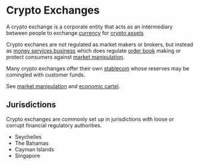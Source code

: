 # Crypto Exchanges
A crypto exchange is a corporate entity that acts as an intermediary between people to exchange [currency](currency.md) for [crypto assets](cryptoasset.md)

Crypto exchanes are not regulated as market makers or brokers, but instead as [money services business](money-services-business.md) which does regulate [order book](order-book.md) making or protect consumers against [market manipulation](market-manipulation.md).

Many crypto exchanges offer their own [stablecoin](stablecoin.md) whose reserves may be comingled with customer funds.

See [market manipulation](market-manipulation.md) and [economic cartel](cartel.md).

## Jurisdictions

Crypto exchanges are commonly set up in jurisdictions with loose or corrupt financial regulatory authorities.

* Seychelles
* The Bahamas
* Cayman Islands
* Singapore